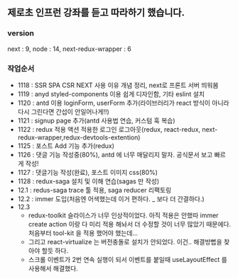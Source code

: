 ## 제로초 인프런 강좌를 듣고 따라하기 했습니다.

### version

next : 9,
node : 14,
next-redux-wrapper : 6

### 작업순서

- 1118 : SSR SPA CSR NEXT 사용 이유 개념 정리, next로 프론트 서버 띄워봄
- 1119 : anyd styled-components 이용 쉽게 디자인함, 기타 eslint 설치
- 1120 : antd 이용 loginForm, userForm 추가(라이브러리가 react 방식이 아니라 다시 그린다면 간섭이 안일어나게!!)
- 1121 : signup page 추가(antd 사용법 연습, 커스텀 훅 복습)
- 1122 : redux 적용 액션 적용한 로그인 로그아웃(redux, react-redux, next-redux-wrapper,redux-devtools-extention)
- 1125 : 포스트 Add 기능 추가(redux)
- 1126 : 댓글 기능 작성중(80%), antd 에 너무 매달리지 말자. 공식문서 보고 빠르게 작성!
- 1127 : 댓글기능 작성(완료), 포스트 이미지 css(80%)
- 1128 : redux-saga 설치 및 이해 연습(sagas 만 작성)
- 12.1 : redus-saga trace 툴 적용, saga reducer 리팩토링
- 12.2 : immer 도입(처음엔 어색했는데 이거 편하다. \_ 보다 더 간결하다.)
- 12.3
  - redux-toolkit 슬라이스가 너무 인상적이었다. 아직 적용은 안했따 immer create action 이랑 다 미리 적용 해놔서 더 수정할 것이 너무 많았기 때문에다. 처음부터 tool-kit 을 적용 했어야 했는데...
  - 그리고 react-virtualize 는 버전충돌로 설치가 안되었다. 이건.. 해결방뻡을 찾아야 할듯 하다.
  - 스크롤 이벤트가 2번 연속 실행이 되서 이벤트를 붙일때 useLayoutEffect 를 사용해서 해결했다.
